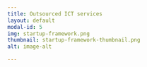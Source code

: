 ```yaml
---
title: Outsourced ICT services
layout: default
modal-id: 5
img: startup-framework.png
thumbnail: startup-framework-thumbnail.png
alt: image-alt

---
```

